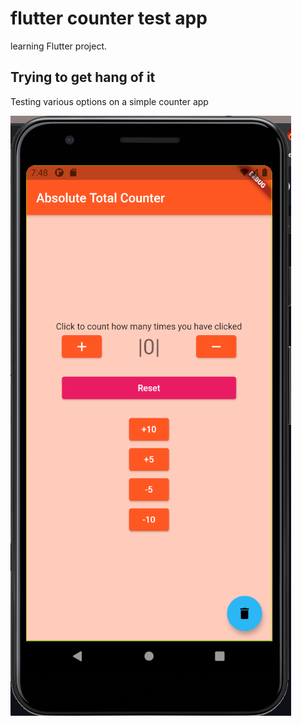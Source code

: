 # flutter counter test app

learning Flutter project.

## Trying to get hang of it

Testing various options on a simple counter app

![screenshot](https://github.com/kkonat/dart-testApp-1/blob/main/img/scr.png)
